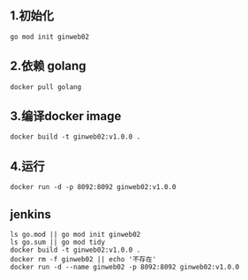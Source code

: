 ## 1.初始化
```
go mod init ginweb02
```

## 2.依赖 golang
```
docker pull golang
```

## 3.编译docker image

```
docker build -t ginweb02:v1.0.0 .
```

## 4.运行
```
docker run -d -p 8092:8092 ginweb02:v1.0.0
```


## jenkins
```
ls go.mod || go mod init ginweb02
ls go.sum || go mod tidy
docker build -t ginweb02:v1.0.0 . 
docker rm -f ginweb02 || echo '不存在'
docker run -d --name ginweb02 -p 8092:8092 ginweb02:v1.0.0 
```

